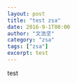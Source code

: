 ```yaml
---
layout: post
title: "test zsa"
date: 2016-9-1T00:00
author: "文浩坚"
category: "zsa"
tags: ["zsa"]
excerpt: test
---
```


test
